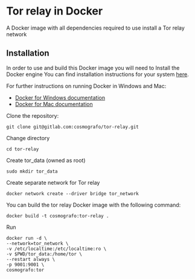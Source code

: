 # Tor relay in Docker

A Docker image with all dependencies required to use install a Tor relay network


## Installation


In order to use and build this Docker image you will need to Install the Docker
engine You can find installation instructions for your system
[here](https://docs.docker.com/engine/installation/#platform-support-matrix).


For further instructions on running Docker in Windows and Mac:
* [Docker for Windows documentation](https://docs.docker.com/docker-for-windows)
* [Docker for Mac documentation](https://docs.docker.com/docker-for-mac)


Clone the repository:

```
git clone git@gitlab.com:cosmografo/tor-relay.git
```

Change directory

```
cd tor-relay
```

Create tor_data (owned as root)

```
sudo mkdir tor_data
```

Create separate network for Tor relay

```
docker network create --driver bridge tor_network
```

You can build the tor relay Docker image with the following command:


```
docker build -t cosmografo:tor-relay .
```

Run


```
docker run -d \
--network=tor_network \
-v /etc/localtime:/etc/localtime:ro \
-v $PWD/tor_data:/home/tor \
--restart always \
-p 9001:9001 \
cosmografo:tor

```
